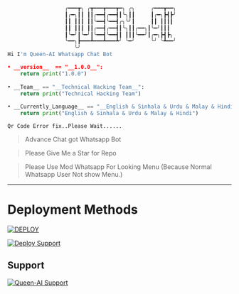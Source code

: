 ```python
                  ╭━━━┳╮ ╭┳━━━┳━━━┳━╮ ╭╮     ╭━━━┳━━╮
                  ┃╭━╮┃┃ ┃┃╭━━┫╭━━┫┃╰╮┃┃     ┃╭━╮┣┫┣╯
                  ┃┃ ┃┃┃ ┃┃╰━━┫╰━━┫╭╮╰╯┃     ┃┃ ┃┃┃┃
                  ┃┃ ┃┃┃ ┃┃╭━━┫╭━━┫┃╰╮┃┃╭━━╮┃╰━╯┃┃┃
                  ┃╰━╯┃╰━╯┃╰━━┫╰━━┫┃ ┃┃┃╰━━╯┃╭━╮┣┫┣╮
                  ╰━━╮┣━━━┻━━━┻━━━┻╯ ╰━╯     ╰╯ ╰┻━━╯
                     ╰╯
Hi I'm Queen-AI Whatsapp Chat Bot

• __version__  == "__1.0.0__":
    return print("1.0.0")
    
• __Team__ == "__Technical Hacking Team__":
    return print("Technical Hacking Team")
  
• __Currently_Language__ == "__English & Sinhala & Urdu & Malay & Hindi__":
    return print("English & Sinhala & Urdu & Malay & Hindi")
```

<div align="center">

</div>

```
Qr Code Error fix..Please Wait......
```
> Advance Chat got Whatsapp Bot
 
> Please Give Me a Star for Repo

> Please Use Mod Whatsapp For Looking Menu (Because Normal Whatsapp User Not show Menu.)  
---
# Deployment Methods

<a href="https://github.com/DarkWinzo/Queen-AI/wiki/"><img title="DEPLOY" src="https://img.shields.io/badge/DEPLOY-h?color=black&style=for-the-badge&logo=rotaryinternational"></a>

<a href="https://github.com/DarkWinzo"><img title="Deploy Support" src="https://img.shields.io/badge/Deploy%20instructions-Touch%20Here-yellow.svg?style=for-the-badge&logo=mdbook" /></a>  

## Support

<a href="https://github.com/DarkWinzo"><img title="Queen-AI Support" src="https://img.shields.io/badge/Queen%20AI%20Deploy%20Help-Touch%20Here-green.svg?style=for-the-badge&logo=homeassistantcommunitystore" /></a>

